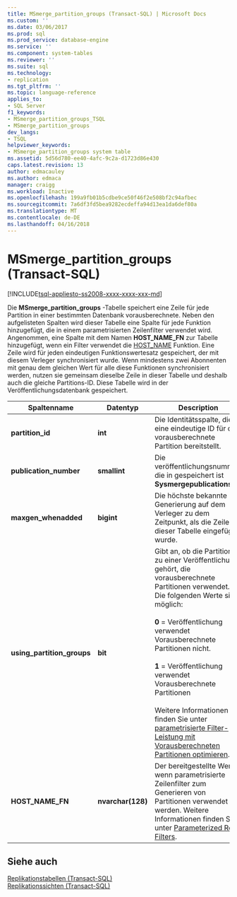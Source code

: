 ```yaml
---
title: MSmerge_partition_groups (Transact-SQL) | Microsoft Docs
ms.custom: ''
ms.date: 03/06/2017
ms.prod: sql
ms.prod_service: database-engine
ms.service: ''
ms.component: system-tables
ms.reviewer: ''
ms.suite: sql
ms.technology:
- replication
ms.tgt_pltfrm: ''
ms.topic: language-reference
applies_to:
- SQL Server
f1_keywords:
- MSmerge_partition_groups_TSQL
- MSmerge_partition_groups
dev_langs:
- TSQL
helpviewer_keywords:
- MSmerge_partition_groups system table
ms.assetid: 5d56d780-ee40-4afc-9c2a-d1723d86e430
caps.latest.revision: 13
author: edmacauley
ms.author: edmaca
manager: craigg
ms.workload: Inactive
ms.openlocfilehash: 199a9fb01b5cdbe9ce50f46f2e508bf2c94afbec
ms.sourcegitcommit: 7a6df3fd5bea9282ecdeffa94d13ea1da6def80a
ms.translationtype: MT
ms.contentlocale: de-DE
ms.lasthandoff: 04/16/2018
---
```

# <a name="msmergepartitiongroups-transact-sql"></a>MSmerge_partition_groups (Transact-SQL)
[!INCLUDE[tsql-appliesto-ss2008-xxxx-xxxx-xxx-md](../../includes/tsql-appliesto-ss2008-xxxx-xxxx-xxx-md.md)]

  Die **MSmerge_partition_groups** -Tabelle speichert eine Zeile für jede Partition in einer bestimmten Datenbank vorausberechnete. Neben den aufgelisteten Spalten wird dieser Tabelle eine Spalte für jede Funktion hinzugefügt, die in einem parametrisierten Zeilenfilter verwendet wird. Angenommen, eine Spalte mit dem Namen **HOST_NAME_FN** zur Tabelle hinzugefügt, wenn ein Filter verwendet die [HOST_NAME](../../t-sql/functions/host-name-transact-sql.md) Funktion. Eine Zeile wird für jeden eindeutigen Funktionswertesatz gespeichert, der mit diesem Verleger synchronisiert wurde. Wenn mindestens zwei Abonnenten mit genau dem gleichen Wert für alle diese Funktionen synchronisiert werden, nutzen sie gemeinsam dieselbe Zeile in dieser Tabelle und deshalb auch die gleiche Partitions-ID. Diese Tabelle wird in der Veröffentlichungsdatenbank gespeichert.  
  
|Spaltenname|Datentyp|Description|  
|-----------------|---------------|-----------------|  
|**partition_id**|**int**|Die Identitätsspalte, die eine eindeutige ID für die vorausberechnete Partition bereitstellt.|  
|**publication_number**|**smallint**|Die veröffentlichungsnummer, die in gespeichert ist **Sysmergepublications**.|  
|**maxgen_whenadded**|**bigint**|Die höchste bekannte Generierung auf dem Verleger zu dem Zeitpunkt, als die Zeile in dieser Tabelle eingefügt wurde.|  
|**using_partition_groups**|**bit**|Gibt an, ob die Partition zu einer Veröffentlichung gehört, die vorausberechnete Partitionen verwendet. Die folgenden Werte sind möglich:<br /><br /> **0** = Veröffentlichung verwendet Vorausberechnete Partitionen nicht.<br /><br /> **1** = Veröffentlichung verwendet Vorausberechnete Partitionen<br /><br /> Weitere Informationen finden Sie unter [parametrisierte Filter-Leistung mit Vorausberechneten Partitionen optimieren](../../relational-databases/replication/merge/parameterized-filters-optimize-for-precomputed-partitions.md).|  
|**HOST_NAME_FN**|**nvarchar(128)**|Der bereitgestellte Wert, wenn parametrisierte Zeilenfilter zum Generieren von Partitionen verwendet werden. Weitere Informationen finden Sie unter [Parameterized Row Filters](../../relational-databases/replication/merge/parameterized-filters-parameterized-row-filters.md).|  
  
## <a name="see-also"></a>Siehe auch  
 [Replikationstabellen &#40;Transact-SQL&#41;](../../relational-databases/system-tables/replication-tables-transact-sql.md)   
 [Replikationssichten &#40;Transact-SQL&#41;](../../relational-databases/system-views/replication-views-transact-sql.md)  
  
  
